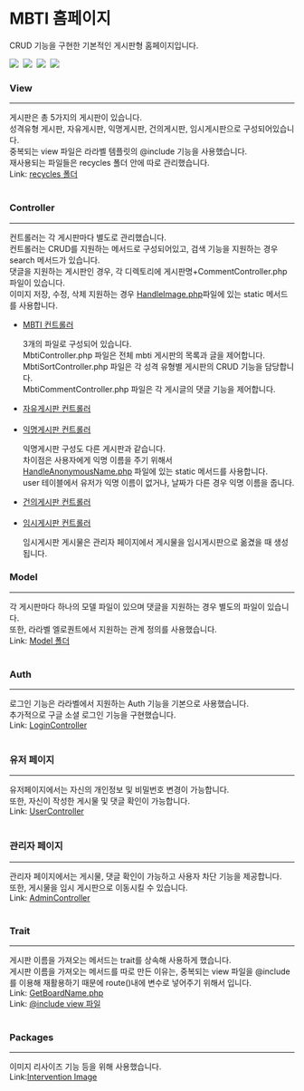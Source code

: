 <h1>MBTI 홈페이지</h1>
CRUD 기능을 구현한 기본적인 게시판형 홈페이지입니다.

<img src="https://img.shields.io/packagist/php-v/laravel/laravel"/>&nbsp;
<img src="https://img.shields.io/badge/laravel-red?style=flat-square&logo=laravel&logoColor=white"/>&nbsp;
<img src="https://img.shields.io/badge/javascript-green?style=flat-square&logo=javascript&logoColor=white"/>&nbsp;
<img src="https://img.shields.io/badge/jquery-blue?style=flat-square&logo=jquery&logoColor=white"/>&nbsp;
<br>
<h3>View</h3>
<hr/>
<div>
    게시판은 총 5가지의 게시판이 있습니다.<br>
    성격유형 게시판, 자유게시판, 익명게시판, 건의게시판, 임시게시판으로 구성되어있습니다.<br>
    <div>
    중복되는 view 파일은 라라벨 템플릿의 @include 기능을 사용했습니다.<br>
    재사용되는 파일들은 recycles 폴더 안에 따로 관리했습니다.<br>
    Link: <a href="https://github.com/sungjun-ever/Mbti/tree/master/resources/views/recycles">recycles 폴더</a>
</div>
</div>
<br>
<h3>Controller</h3>
<hr/>
<div>
컨트롤러는 각 게시판마다 별도로 관리했습니다.<br>
컨트롤러는 CRUD를 지원하는 메서드로 구성되어있고, 검색 기능을 지원하는 경우 search 메서드가 있습니다.<br>
댓글을 지원하는 게시판인 경우, 각 디렉토리에 게시판명+CommentController.php 파일이 있습니다.<br>
이미지 저장, 수정, 삭제 지원하는 경우 <a href="https://github.com/sungjun-ever/Mbti/blob/master/app/Http/Func/HandleImage.
php">HandleImage.php</a>파일에 있는 static 메서드를 사용합니다.
<ul>
<li><a href="https://github.com/sungjun-ever/Mbti/blob/master/app/Http/Controllers/Mbti">MBTI 컨트롤러</a></li>
    <p>
        3개의 파일로 구성되어 있습니다.<br> 
        MbtiController.php 파일은 전체 mbti 게시판의 목록과 글을 제어합니다.<br>
        MbtiSortController.php 파일은 각 성격 유형별 게시판의 CRUD 기능을 담당합니다.<br>
        MbtiCommentController.php 파일은 각 게시글의 댓글 기능을 제어합니다.
    </p>
<li><a href="https://github.com/sungjun-ever/Mbti/tree/master/app/Http/Controllers/Free">자유게시판 컨트롤러</a></li><br>
<li><a href="https://github.com/sungjun-ever/Mbti/tree/master/app/Http/Controllers/Anonymous">익명게시판 컨트롤러</a></li>
<p>
    익명게시판 구성도 다른 게시판과 같습니다.<br>
    차이점은 사용자에게 익명 이름을 주기 위해서<br>
    <a href="https://github.com/sungjun-ever/Mbti/blob/master/app/Http/Func/HandleAnonymousName.
    php">HandleAnonymousName.php</a> 파일에 있는 static 메서드를 사용합니다.<br>
    user 테이블에서 유저가 익명 이름이 없거나, 날짜가 다른 경우 익명 이름을 줍니다.
</p>
<li><a href="https://github.com/sungjun-ever/Mbti/tree/master/app/Http/Controllers/Suggest">건의게시판 컨트롤러</a></li><br>
<li><a href="https://github.com/sungjun-ever/Mbti/blob/master/app/Http/Controllers/TempController.php">임시게시판 컨트롤러</a></li>
<p>
    임시게시판 게시물은 관리자 페이지에서 게시물을 임시게시판으로 옮겼을 때 생성됩니다.
</p>
</ul>
</div>
<h3>Model</h3>
<hr/>
<div>
각 게시판마다 하나의 모델 파일이 있으며 댓글을 지원하는 경우 별도의 파일이 있습니다.<br>
또한, 라라벨 엘로퀀트에서 지원하는 관계 정의를 사용했습니다.<br>
Link: <a href="https://github.com/sungjun-ever/Mbti/tree/master/app/Models">Model 폴더</a>
</div>
<br>
<h3>Auth</h3>
<hr/>
<div>
로그인 기능은 라라벨에서 지원하는 Auth 기능을 기본으로 사용했습니다.<br>
추가적으로 구글 소셜 로그인 기능을 구현했습니다.<br>
Link: 
<a href="https://github.com/sungjun-ever/Mbti/blob/master/app/Http/Controllers/Auth/LoginController.php">LoginController</a>
</div>
<br>
<h3>유저 페이지</h3>
<hr/>
<div>
유저페이지에서는 자신의 개인정보 및 비밀번호 변경이 가능합니다.<br>
또한, 자신이 작성한 게시물 및 댓글 확인이 가능합니다.<br>
Link: 
<a href="https://github.com/sungjun-ever/Mbti/blob/master/app/Http/Controllers/UserController.php">UserController</a>
</div>
<br>
<h3>관리자 페이지</h3>
<hr/>
<div>
관리자 페이지에서는 게시물, 댓글 확인이 가능하고 사용자 차단 기능을 제공합니다.<br>
또한, 게시물을 임시 게시판으로 이동시킬 수 있습니다.<br>
Link: <a href="https://github.com/sungjun-ever/Mbti/tree/master/app/Http/Controllers/Admin">AdminController</a>
</div>
<br>
<h3>Trait</h3>
<hr/>
<div>
게시판 이름을 가져오는 메서드는 trait를 상속해 사용하게 했습니다.<br>
게시판 이름을 가져오는 메서드를 따로 만든 이유는, 중복되는 view 파일을 @include를 이용해 재활용하기 때문에 
route()내에 변수로 넣어주기 위해서 입니다.<br>
Link: <a href="https://github.com/sungjun-ever/Mbti/blob/master/app/Http/Func/GetBoardName.php">GetBoardName.php</a><br>
Link: <a href="https://github.com/sungjun-ever/Mbti/blob/master/resources/views/recycles/index.blade.php">@include 
view 파일</a>
</div>
<br>
<h3>Packages</h3>
<hr/>
<div>
이미지 리사이즈 기능 등을 위해 사용했습니다.<br>
Link:<a href="http://image.intervention.io/getting_started/installation">Intervention Image</a>
</div>
